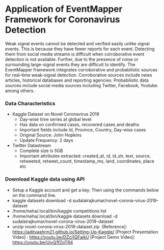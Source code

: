 # Application of EventMapper Framework for Coronavirus Detection 

Weak signal events cannot be detected and verified easily unlike signal events. This is because they have fewer reports for each event. Detecting them from social media streams is difficult when corroborative event detection is not available.  Further, due to the presence of noise or surrounding large-signal events they are difficult to identify. The EventMapper framework integrates corroborative and probabilistic sources for real-time weak-signal detection. Corroborative sources include news articles, historical databases and reporting agencies. Probabilistic data sources include social media sources including Twitter, Facebook, Youtube among others. 

### Data Characteristics
- Kaggle Dataset on Novel Coronavirus 2019
	- Day-wise time series at global level
	- Has data on confirmed cases, recovered cases and deaths
	- Important fields include Id, Province, Country, Day-wise cases
	- Original Source: John Hopkins
	- Update Frequency: 2 days
- Twitter Datastream
	- Complete size is 5GB
	- Important attributes extracted: created_at, id, id_str, text, source, retweeted, retweet_count, timestamp_ms, land, coordinates, place etc

### Download Kaggle data using API
- Setup a Kaggle account and get a key. Then using the commands below on the command line.
- kaggle datasets download -d sudalairajkumar/novel-corona-virus-2019-dataset
- /home/neha/.local/bin/kaggle competitions list
- /home/neha/.local/bin/kaggle datasets download -d sudalairajkumar/novel-corona-virus-2019-dataset
- unzip novel-corona-virus-2019-dataset.zip
​
[Reference]:​ https://adityashrm21.github.io/Setting-Up-Kaggle/
[Project Presentation Video] : ​​https://youtu.be/DZcj1QFaikU
[Project Demo Video]: https://youtu.be/UivQ1fZoTR4

